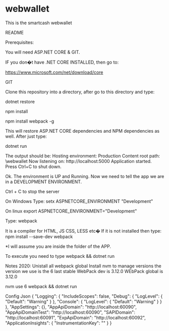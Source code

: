 # webwallet
This is the smartcash webwallet

README

Prerequisites:

You will need ASP.NET CORE & GIT.

IF you don�t have .NET CORE INSTALLED, then go to:

https://www.microsoft.com/net/download/core

GIT

Clone this repository into a directory, after go to this directory and type:

dotnet restore

npm install

npm install webpack -g

This will restore ASP.NET CORE dependencies and NPM dependencies as well. After just type:

dotnet run

The output should be:
Hosting environment: Production
Content root path: \webwallet
Now listening on: http://localhost:5000
Application started. Press Ctrl+C to shut down.

Ok. The environment is UP and Running. Now we need to tell the app we are in a DEVELOPMENT ENVIRONMENT.

Ctrl + C to stop the server

On Windows Type:
setx ASPNETCORE_ENVIRONMENT "Development"

On linux
export ASPNETCORE_ENVIRONMENT="Development"

Type:
webpack

It is a compiler for HTML, JS CSS, LESS etc�
If it is not installed then type:
npm install --save-dev webpack

*I will assume you are inside the folder of the APP.


To execute you need to type webpack && dotnet run

Notes 2020:
Unistall all webpack global
Install nvm to manage versions the version we use is the 6 last stable
WebPack dev is 3.12.0
WEbPack global is 3.12.0

nvm use 6
webpack && dotnet run


Config Json
{
  "Logging": {
    "IncludeScopes": false,
    "Debug": {
      "LogLevel": {
        "Default": "Warning"
      }
    },
    "Console": {
      "LogLevel": {
        "Default": "Warning"
      }
    }
  },
  "AppSettings": {},
  "AppApiDomain": "http://localhost:60090",
  "AppApiDomainTest": "http://localhost:60090",
  "SAPIDomain": "http://localhost:60091",
  "ExpApiDomain": "http://localhost:60092",
  "ApplicationInsights": {
    "InstrumentationKey": ""
  }
}